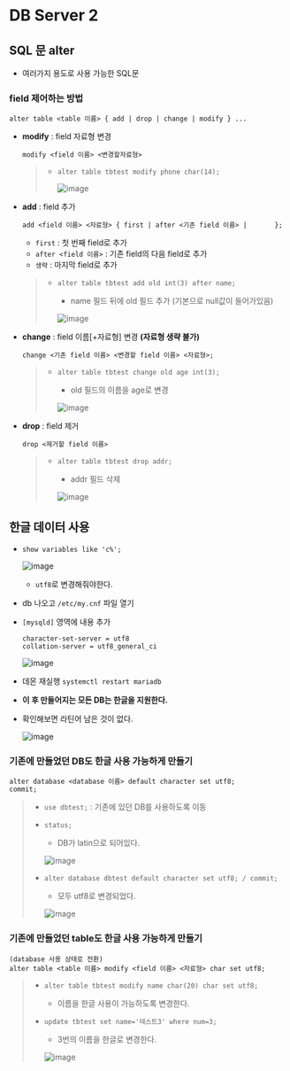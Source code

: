 # DB Server 2
## SQL 문 alter
* 여러가지 용도로 사용 가능한 SQL문
### field 제어하는 방법
```
alter table <table 이름> { add | drop | change | modify } ...
```
* **modify** : field 자료형 변경
  ```
  modify <field 이름> <변경할자료형>
  ```
  > * `alter table tbtest modify phone char(14);`
  >   
  >   ![image](https://user-images.githubusercontent.com/79209568/120151914-d223b280-c227-11eb-9144-425fa92430a9.png)
* **add** : field 추가
  ```
  add <field 이름> <자료형> { first | after <기존 field 이름> |       };
  ```
  * `first` : 첫 번째 field로 추가
  * `after <field 이름>` : 기존 field의 다음 field로 추가
  * `생략` : 마지막 field로 추가
  > * `alter table tbtest add old int(3) after name;`
  >   * name 필드 뒤에 old 필드 추가 (기본으로 null값이 들어가있음)
  >   
  >   ![image](https://user-images.githubusercontent.com/79209568/120152812-efa54c00-c228-11eb-8334-fad730cd6d8d.png)
* **change** : field 이름\[+자료형] 변경 **(자료형 생략 불가)**
  ```
  change <기존 field 이름> <변경할 field 이름> <자료형>;
  ```
  > * `alter table tbtest change old age int(3);`
  >   * old 필드의 이름을 age로 변경
  >   
  >   ![image](https://user-images.githubusercontent.com/79209568/120153423-aacde500-c229-11eb-8cf3-d780a92ffefe.png)

* **drop** : field 제거
  ```
  drop <제거할 field 이름>
  ```
  > * `alter table tbtest drop addr;`
  >   * addr 필드 삭제
  >   
  >   ![image](https://user-images.githubusercontent.com/79209568/120153761-131cc680-c22a-11eb-95c5-0e9f83e288c7.png)


## 한글 데이터 사용
* `show variables like 'c%';` 
  
  ![image](https://user-images.githubusercontent.com/79209568/119961673-4a4c6700-bfe1-11eb-98e8-a5980414747d.png)
  * `utf8`로 변경해줘야한다.
* db 나오고 `/etc/my.cnf` 파일 열기
* `[mysqld]` 영역에 내용 추가
  ```
  character-set-server = utf8
  collation-server = utf8_general_ci
  ```
  
  ![image](https://user-images.githubusercontent.com/79209568/120154638-0b115680-c22b-11eb-85bc-036ad6187186.png)
* 데몬 재실행 `systemctl restart mariadb`
* **이 후 만들어지는 모든 DB는 한글을 지원한다.**
* 확인해보면 라틴어 남은 것이 없다.
  
  ![image](https://user-images.githubusercontent.com/79209568/120155285-9d195f00-c22b-11eb-9ebd-880566efc82d.png)
### 기존에 만들었던 DB도 한글 사용 가능하게 만들기
```
alter database <database 이름> default character set utf8;
commit;
```
> * `use dbtest;` : 기존에 있던 DB를 사용하도록 이동
> * `status;`
>   * DB가 latin으로 되어있다.
>   
>   ![image](https://user-images.githubusercontent.com/79209568/120156048-80315b80-c22c-11eb-9481-92980ece16d8.png)
> * `alter database dbtest default character set utf8; / commit;`
>   * 모두 utf8로 변경되었다.
>   
>   ![image](https://user-images.githubusercontent.com/79209568/120156416-ecac5a80-c22c-11eb-9471-221c2d4749e7.png)


### 기존에 만들었던 table도 한글 사용 가능하게 만들기
```
(database 사용 상태로 전환)
alter table <table 이름> modify <field 이름> <자료형> char set utf8;
```
> * `alter table tbtest modify name char(20) char set utf8;`
>   * 이름을 한글 사용이 가능하도록 변경한다.
> * `update tbtest set name='테스트3' where num=3;`
>   * 3번의 이름을 한글로 변경한다.
>   
>   ![image](https://user-images.githubusercontent.com/79209568/120156784-47de4d00-c22d-11eb-80ac-a4b932c7c406.png)
